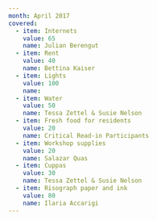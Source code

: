 ```yaml
---
month: April 2017
covered:
  - item: Internets
    value: 65
    name: Julian Berengut
  - item: Rent
    value: 40
    name: Bettina Kaiser
  - item: Lights
    value: 100
    name:
  - item: Water
    value: 50
    name: Tessa Zettel & Susie Nelson
  - item: Fresh food for residents
    value: 20
    name: Critical Read-in Participants
  - item: Workshop supplies
    value: 20
    name: Salazar Quas
  - item: Cuppas
    value: 30
    name: Tessa Zettel & Susie Nelson
  - item: Risograph paper and ink
    value: 80
    name: Ilaria Accarigi
---
```

